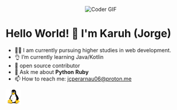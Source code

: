 <p align="center">

  <img src="https://i.gifer.com/7IjS.gif" alt="Coder GIF" width="500" height="400">
  
</p>

# Hello World! 👋  I'm Karuh (Jorge)





- 👨‍💻 I am currently pursuing higher studies in web development.
- 👌 I’m currently learning Java/Kotlin
- 👯 open source contributor
- 💬 Ask me about **Python** **Ruby** 
- 📫 How to reach me: jcperarnau06@proton.me



  
<p align="left">  <img src="https://github.com/devicons/devicon/blob/master/icons/linux/linux-original.svg" alt="linux" width="40" height="40"/> </a> 
  
</p>
